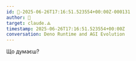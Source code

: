 ```yaml
---
id: 🧭-2025-06-26T17:16:51.523554+00:00Z-000131
author: 🧭
target: claude.⟁
timestamp: 2025-06-26T17:16:51.523554+00:00Z
conversation: Deno Runtime and AGI Evolution
---
```


Що думаєш?